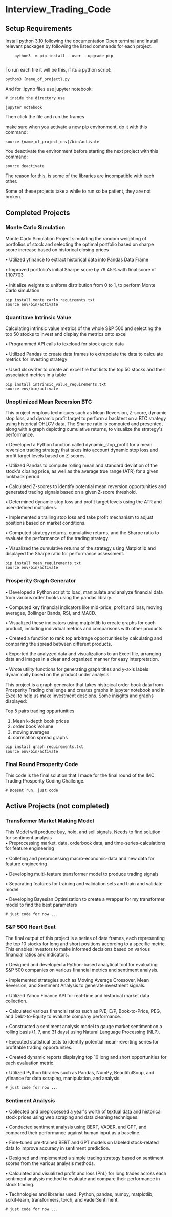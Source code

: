 # Interview_Trading_Code
## Setup Requirements 
Install [python](https://www.python.org) 3.10 following the documentation
Open terminal and install relevant packages by following the listed commands for each project.
```
    python3 -m pip install --user --upgrade pip
    
```
To run each file it will be this, if its a python script:
```
python3 {name_of_project}.py
```
And for .ipynb files use jupyter notebook:
```
# inside the directory use 

jupyter notebook 
```
Then click the file and run the frames

make sure when you activate a new pip environment, do it with this command:
```
source {name_of_project_env}/bin/activate
```
You deactivate the environment before starting the next project with this command:
```
source deactivate
```

The reason for this, is some of the libraries are incompatible with each other.

Some of these projects take a while to run so be patient, they are not broken. 

## Completed Projects

### Monte Carlo Simulation
Monte Carlo Simulation Project simulating the random weighting of portfolios of stock and selecting the optimal portfolio based on sharpe score 
increase based on historical closing prices 

• Utilized yfinance to extract historical data into Pandas Data Frame

• Improved portfolio’s initial Sharpe score by 79.45% with final score of 1.107703

• Initialize weights to uniform distribution from 0 to 1, to perform Monte Carlo simulation

```
pip install monte_carlo_requiremnts.txt
source env/bin/activate
```
### Quantitave Intrinsic Value 
Calculating  intrinsic value metrics of the whole S&P 500 and selecting the top 50 stocks to invest and display the metrics onto excel 

• Programmed API calls to iexcloud for stock quote data

• Utilized Pandas to create data frames to extrapolate the data to calculate metrics for investing strategy

• Used xlsxwriter to create an excel file that lists the top 50 stocks and their associated metrics in a table

```
pip install intrinsic_value_requirements.txt
source env/bin/activate
```
### Unoptimized Mean Recersion BTC

This project employs techniques such as Mean Reversion, Z-score, dynamic stop loss, and dynamic profit target to perform a backtest on a BTC strategy using historical OHLCV data. The Sharpe ratio is computed and presented, along with a graph depicting cumulative returns, to visualize the strategy's performance. 

•	Developed a Python function called dynamic_stop_profit for a mean reversion trading strategy that takes into account dynamic stop loss and profit target levels based on Z-scores.

•	Utilized Pandas to compute rolling mean and standard deviation of the stock's closing price, as well as the average true range (ATR) for a given lookback period.

•	Calculated Z-scores to identify potential mean reversion opportunities and generated trading signals based on a given Z-score threshold.

•	Determined dynamic stop loss and profit target levels using the ATR and user-defined multipliers.

•	Implemented a trailing stop loss and take profit mechanism to adjust positions based on market conditions.

•	Computed strategy returns, cumulative returns, and the Sharpe ratio to evaluate the performance of the trading strategy.

•	Visualized the cumulative returns of the strategy using Matplotlib and displayed the Sharpe ratio for performance assessment.


```
pip install mean_requirements.txt
source env/bin/activate
```
### Prosperity Graph Generator
•	Developed a Python script to load, manipulate and analyze financial data from various order books using the pandas library.

•	Computed key financial indicators like mid-price, profit and loss, moving averages, Bollinger Bands, RSI, and MACD.

•	Visualized these indicators using matplotlib to create graphs for each product, including individual metrics and comparisons with other products.

•	Created a function to rank top arbitrage opportunities by calculating and comparing the spread between different products.

•	Exported the analyzed data and visualizations to an Excel file, arranging data and images in a clear and organized manner for easy interpretation.

•	Wrote utility functions for generating graph titles and y-axis labels dynamically based on the product under analysis.


This project is a graph generator that takes histroical order book data from Prosperity Trading challenge and creates graphs in jupyter notebook and in Excel to help us make investment descions. 
Some inisghts and graphs displayed:

Top 5 pairs trading oppurtunities 

1. Mean k-depth book prices
2. order book Volume
3. moving averages 
4. correlation spread graphs

```
pip install graph_requirements.txt
source env/bin/activate
```
### Final Round Prsoperity Code
This code is the final solution that I made for the final round of the IMC Trading Prosperity Coding Challenge. 
```
# Doesnt run, just code
```
## Active Projects (not completed)

### Transformer Market Making Model
This Model will produce buy, hold, and sell signals. Needs to find solution for sentiment analysis  
• Preprocessing market, data, orderbook data, and time-series-calculations for feature engineering

• Colleting and preprocessing macro-economic-data and new data for feature engineering

• Developing multi-feature transformer model to produce trading signals

• Separating features for training and validation sets and train and validate model

• Developing Bayesian Optimization to create a wrapper for my transformer model to find the best parameters

```
# just code for now ...
```
### S&P 500 Heart Beat
The final output of this project is a series of data frames, each representing the top 10 stocks for long and short positions according to a specific metric. This enables investors to make informed decisions based on various financial ratios and indicators.

•	Designed and developed a Python-based analytical tool for evaluating S&P 500 companies on various financial metrics and sentiment analysis.

•	Implemented strategies such as Moving Average Crossover, Mean Reversion, and Sentiment Analysis to generate investment signals.

•	Utilized Yahoo Finance API for real-time and historical market data collection.

•	Calculated various financial ratios such as P/E, E/P, Book-to-Price, PEG, and Debt-to-Equity to evaluate company performance.

•	Constructed a sentiment analysis model to gauge market sentiment on a rolling basis (1, 7, and 31 days) using Natural Language Processing (NLP).

•	Executed statistical tests to identify potential mean-reverting series for profitable trading opportunities.

•	Created dynamic reports displaying top 10 long and short opportunities for each evaluation metric.

•	Utilized Python libraries such as Pandas, NumPy, BeautifulSoup, and yfinance for data scraping, manipulation, and analysis.


```
# just code for now ...
```

### Sentiment Analysis 
•	Collected and preprocessed a year's worth of textual data and historical stock prices using web scraping and data cleaning techniques.

•	Conducted sentiment analysis using BERT, VADER, and GPT, and compared their performance against human input as a baseline.

•	Fine-tuned pre-trained BERT and GPT models on labeled stock-related data to improve accuracy in sentiment prediction.

•	Designed and implemented a simple trading strategy based on sentiment scores from the various analysis methods.

•	Calculated and visualized profit and loss (PnL) for long trades across each sentiment analysis method to evaluate and compare their performance in stock trading.

•	Technologies and libraries used: Python, pandas, numpy, matplotlib, scikit-learn, transformers, torch, and vaderSentiment.


```
# just code for now ...
```
